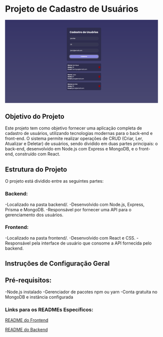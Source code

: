 # Projeto de Cadastro de Usuários

<img src="imageReact.png" alt="Tela de cadastro"/>


## Objetivo do Projeto 

Este projeto tem como objetivo fornecer uma aplicação completa de cadastro de usuários, utilizando tecnologias modernas para o back-end e front-end. O sistema permite realizar operações de CRUD (Criar, Ler, Atualizar e Deletar) de usuários, sendo dividido em duas partes principais: o back-end, desenvolvido em Node.js com Express e MongoDB, e o front-end, construído com React.

## Estrutura do Projeto

O projeto está dividido entre as seguintes partes:

### Backend:

-Localizado na pasta backend/.
-Desenvolvido com Node.js, Express, Prisma e MongoDB.
-Responsável por fornecer uma API para o gerenciamento dos usuários.

### Frontend:

-Localizado na pasta frontend/.
-Desenvolvido com React e CSS.
-Responsável pela interface de usuário que consome a API fornecida pelo backend.

## Instruções de Configuração Geral

## Pré-requisitos:

-Node.js instalado
-Gerenciador de pacotes npm ou yarn
-Conta gratuita no MongoDB e instância configurada

### Links para os READMEs Específicos:

[README do Frontend](./frontend/README.md)

[README do Backend](./backend/README.md)
